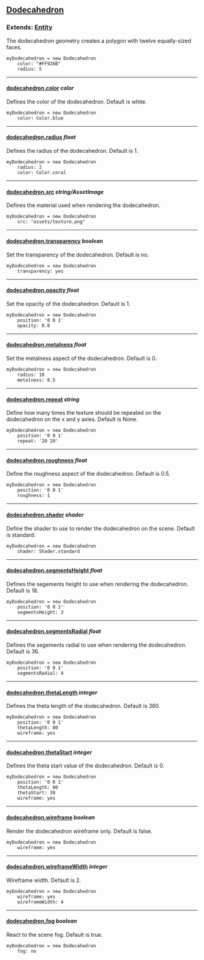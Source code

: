 ## [Dodecahedron](#dodecahedron)

### Extends: [Entity](#entity)

The dodecahedron geometry creates a polygon with twelve equally-sized faces.

	myDodecahedron = new Dodecahedron
		color: "#FF926B"
		radius: 5

-------------------------------------------------------

#### [dodecahedron.color](#dodecahedron-color) *color*

Defines the color of the dodecahedron. Default is white.

	myDodecahedron = new Dodecahedron
		color: Color.blue

-------------------------------------------------------

#### [dodecahedron.radius](#dodecahedron-radius) *float*

Defines the radius of the dodecahedron. Default is 1.

	myDodecahedron = new Dodecahedron
		radius: 2
		color: Color.coral

-------------------------------------------------------

#### [dodecahedron.src](#dodecahedron-src) *string/AssetImage*

Defines the material used when rendering the dodecahedron.

	myDodecahedron = new Dodecahedron
		src: "assets/texture.png"

-------------------------------------------------------

#### [dodecahedron.transparency](#dodecahedron-transparency) *boolean*

Set the transparency of the dodecahedron. Default is no.

	myDodecahedron = new Dodecahedron
		transparency: yes

-------------------------------------------------------

#### [dodecahedron.opacity](#dodecahedron-opacity) *float*

Set the opacity of the dodecahedron. Default is 1.

	myDodecahedron = new Dodecahedron
		position: '0 0 1'
		opacity: 0.8

-------------------------------------------------------

#### [dodecahedron.metalness](#dodecahedron-metalness) *float*

Set the metalness aspect of the dodecahedron. Default is 0.

	myDodecahedron = new Dodecahedron
		radius: 10
		metalness: 0.5

-------------------------------------------------------

#### [dodecahedron.repeat](#dodecahedron-repeat) *string*

Define how many times the texture should be repeated on the dodecahedron on the x and y axies. Default is None.

	myDodecahedron = new Dodecahedron
		position: '0 0 1'
		repeat: '20 20'

-------------------------------------------------------

#### [dodecahedron.roughness](#dodecahedron-roughness) *float*

Define the roughness aspect of the dodecahedron. Default is 0.5.

	myDodecahedron = new Dodecahedron
		position: '0 0 1'
		roughness: 1

-------------------------------------------------------

#### [dodecahedron.shader](#dodecahedron-shader) *shader*

Define the shader to use to render the dodecahedron on the scene. Default is standard.

	myDodecahedron = new Dodecahedron
		shader: Shader.standard

-------------------------------------------------------

#### [dodecahedron.segmentsHeight](#dodecahedron-segmentsheight) *float*

Defines the segements height to use when rendering the dodecahedron. Default is 18.

	myDodecahedron = new Dodecahedron
		position: '0 0 1'
		segmentsHeight: 3

-------------------------------------------------------

#### [dodecahedron.segmentsRadial](#dodecahedron-segmentsradial) *float*

Defines the segements radial to use when rendering the dodecahedron. Default is 36.

	myDodecahedron = new Dodecahedron
		position: '0 0 1'
		segmentsRadial: 4

-------------------------------------------------------

#### [dodecahedron.thetaLength](#dodecahedron-thetalength) *integer*

Defines the theta length of the dodecahedron. Default is 360.

	myDodecahedron = new Dodecahedron
		position: '0 0 1'
		thetaLength: 80
		wireframe: yes

-------------------------------------------------------

#### [dodecahedron.thetaStart](#dodecahedron-thetastart) *integer*

Defines the theta start value of the dodecahedron. Default is 0.

	myDodecahedron = new Dodecahedron
		position: '0 0 1'
		thetaLength: 80
		thetaStart: 30
		wireframe: yes

-------------------------------------------------------

#### [dodecahedron.wireframe](#dodecahedron-wireframe) *boolean*

Render the dodecahedron wireframe only. Default is false.

	myDodecahedron = new Dodecahedron
		wireframe: yes

-------------------------------------------------------

#### [dodecahedron.wireframeWidth](#dodecahedron-wireframewidth) *integer*

Wireframe width. Default is 2.

	myDodecahedron = new Dodecahedron
		wireframe: yes
		wireframeWidth: 4

-------------------------------------------------------

#### [dodecahedron.fog](#dodecahedron-fog) *boolean*

React to the scene fog. Default is true.

	myDodecahedron = new Dodecahedron
		fog: no
